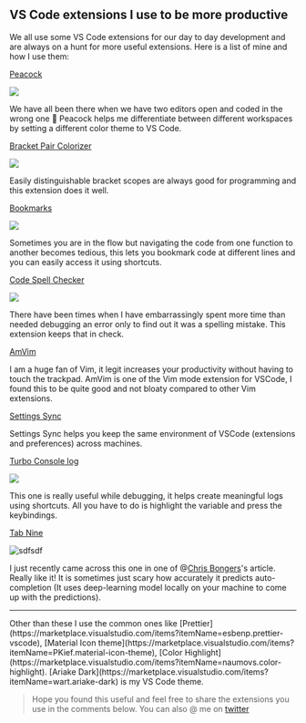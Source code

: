## VS Code extensions I use to be more productive

We all use some VS Code extensions for our day to day development and are always on a hunt for more useful extensions. Here is a list of mine and how I use them:

[Peacock](https://www.peacockcode.dev/) 


![](https://cdn.hashnode.com/res/hashnode/image/upload/v1593585542633/58FKxSF2u.png)

We have all been there when we have two editors open and coded in the wrong one 🤦  Peacock helps me differentiate between different workspaces by setting a different color theme to VS Code.


[Bracket Pair Colorizer](https://marketplace.visualstudio.com/items?itemName=CoenraadS.bracket-pair-colorizer-2)

![](https://github.com/CoenraadS/Bracket-Pair-Colorizer-2/raw/master/images/activeScopeBorder.png)

Easily distinguishable bracket scopes are always good for programming and this extension does it well.

[Bookmarks](https://marketplace.visualstudio.com/items?itemName=alefragnani.Bookmarks)

![](https://github.com/alefragnani/vscode-bookmarks/raw/master/images/printscreen-select-lines.gif)

Sometimes you are in the flow but navigating the code from one function to another becomes tedious, this lets you bookmark code at different lines and you can easily access it using shortcuts.

[Code Spell Checker](https://marketplace.visualstudio.com/items?itemName=streetsidesoftware.code-spell-checker)

![](https://raw.githubusercontent.com/streetsidesoftware/vscode-spell-checker/master/packages/client/images/suggestions.gif)

There have been times when I have embarrassingly spent more time than needed debugging an error only to find out it was a spelling mistake. This extension keeps that in check.

[AmVim](https://marketplace.visualstudio.com/items?itemName=auiworks.amvim)

 I am a huge fan of Vim, it legit increases your productivity without having to touch the trackpad. AmVim is one of the Vim mode extension for VSCode, I found this to be quite good and not bloaty compared to other Vim extensions.

[Settings Sync](https://marketplace.visualstudio.com/items?itemName=Shan.code-settings-sync)

Settings Sync helps you keep the same environment of VSCode (extensions and preferences) across machines.

[Turbo Console log](https://marketplace.visualstudio.com/items?itemName=ChakrounAnas.turbo-console-log)

![](https://image.ibb.co/dysw7p/insert_log_message.gif)

This one is really useful while debugging, it helps create meaningful logs using shortcuts. All you have to do is highlight the variable and press the keybindings.

[Tab Nine](https://marketplace.visualstudio.com/items?itemName=TabNine.tabnine-vscode)

![sdfsdf](https://github.com/codota/tabnine-vscode/raw/master/./assets/tabnine.gif)

I just recently came across this one in one of @[Chris Bongers](@dailydevtips)'s article. Really like it! It is sometimes just scary how accurately it predicts auto-completion (It uses deep-learning model locally on your machine to come up with the predictions).


<hr/>
Other than these I use the common ones like [Prettier](https://marketplace.visualstudio.com/items?itemName=esbenp.prettier-vscode), [Material Icon theme](https://marketplace.visualstudio.com/items?itemName=PKief.material-icon-theme), [Color Highlight](https://marketplace.visualstudio.com/items?itemName=naumovs.color-highlight). [Ariake Dark](https://marketplace.visualstudio.com/items?itemName=wart.ariake-dark) is my VS Code theme.


> Hope you found this useful and feel free to share the extensions you use in the comments below. You can also @ me on [twitter](https://twitter.com/vamsirao7)







